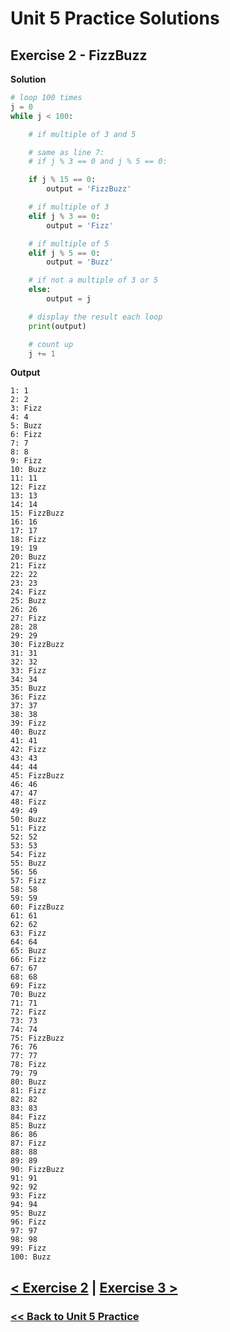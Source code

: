 # Unit 5 Practice Solutions

## Exercise 2 - FizzBuzz

**Solution**

```python
# loop 100 times
j = 0
while j < 100:

    # if multiple of 3 and 5

    # same as line 7:
    # if j % 3 == 0 and j % 5 == 0:

    if j % 15 == 0:
        output = 'FizzBuzz'

    # if multiple of 3
    elif j % 3 == 0:
        output = 'Fizz'

    # if multiple of 5
    elif j % 5 == 0:
        output = 'Buzz'

    # if not a multiple of 3 or 5
    else:
        output = j

    # display the result each loop
    print(output)

    # count up
    j += 1
```

**Output**

    1: 1
    2: 2
    3: Fizz
    4: 4
    5: Buzz
    6: Fizz
    7: 7
    8: 8
    9: Fizz
    10: Buzz
    11: 11
    12: Fizz
    13: 13
    14: 14
    15: FizzBuzz
    16: 16
    17: 17
    18: Fizz
    19: 19
    20: Buzz
    21: Fizz
    22: 22
    23: 23
    24: Fizz
    25: Buzz
    26: 26
    27: Fizz
    28: 28
    29: 29
    30: FizzBuzz
    31: 31
    32: 32
    33: Fizz
    34: 34
    35: Buzz
    36: Fizz
    37: 37
    38: 38
    39: Fizz
    40: Buzz
    41: 41
    42: Fizz
    43: 43
    44: 44
    45: FizzBuzz
    46: 46
    47: 47
    48: Fizz
    49: 49
    50: Buzz
    51: Fizz
    52: 52
    53: 53
    54: Fizz
    55: Buzz
    56: 56
    57: Fizz
    58: 58
    59: 59
    60: FizzBuzz
    61: 61
    62: 62
    63: Fizz
    64: 64
    65: Buzz
    66: Fizz
    67: 67
    68: 68
    69: Fizz
    70: Buzz
    71: 71
    72: Fizz
    73: 73
    74: 74
    75: FizzBuzz
    76: 76
    77: 77
    78: Fizz
    79: 79
    80: Buzz
    81: Fizz
    82: 82
    83: 83
    84: Fizz
    85: Buzz
    86: 86
    87: Fizz
    88: 88
    89: 89
    90: FizzBuzz
    91: 91
    92: 92
    93: Fizz
    94: 94
    95: Buzz
    96: Fizz
    97: 97
    98: 98
    99: Fizz
    100: Buzz

## [< Exercise 2](../exercise_1.md) | [Exercise 3 >](../exercise_3.md)

### [<< Back to Unit 5 Practice](/practice/unit_5/)
